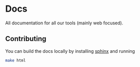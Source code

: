 Docs
====

All documentation for all our tools (mainly web focused).


Contributing
------------

You can build the docs locally by installing [sphinx](https://www.sphinx-doc.org/en/master/) and running

```bash
make html
```
